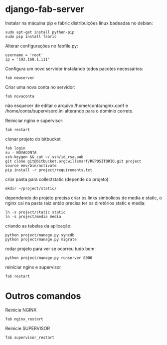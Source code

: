 django-fab-server
=================

Instalar na máquina pip e fabric distribuições linux badeadas no debian:

    sudo apt-get install python-pip
    sudo pip install fabric


Alterar configurações no fabfile.py:

    username = 'root'
    ip = '192.168.1.111'


Configura um novo servidor instalando todos pacotes necessários:

    fab newserver

Criar uma nova conta no servidor:

    fab novaconta

não esquecer de editar o arquivo /home/conta/nginx.conf e /home/conta/supervisord.ini alterando para o domínio correto.


Reiniciar nginx e supervisor:

    fab restart

clonar projeto do bitbucket

    fab login
    su - NOVACONTA
    ssh-keygen && cat ~/.ssh/id_rsa.pub
    git clone git@bitbucket.org:willemarf/REPOSITORIO.git project
    source env/bin/activate
    pip install -r project/requirements.txt

criar pasta para collectstatic (depende do projeto):

    mkdir ~/project/static/

dependendo do projeto precisa criar os links simbolicos de media e static, o nginx cai na pasta raiz então precisa ter os diretórios static e media:

    ln -s project/static static
    ln -s project/media media

criando as tabelas da aplicação:

    python project/manage.py syncdb
    python project/manage.py migrate

rodar projeto para ver se ocorreu tudo bem:

    python project/manage.py runserver 8000

reiniciar nginx e supervisor

    fab restart


Outros comandos
================

Reinicie NGINX

    fab nginx_restart

Reinicie SUPERVISOR

    fab supervisor_restart
